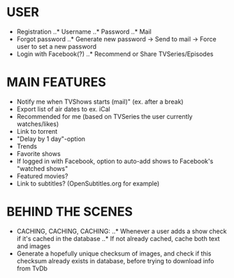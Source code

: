 
USER
================
 * Registration
 ..* Username
 ..* Password
 ..* Mail
 * Forgot password
 ..* Generate new password -> Send to mail -> Force user to set a new password
 * Login with Facebook(?)
 ..* Recommend or Share TVSeries/Episodes

MAIN FEATURES
===================
  + Notify me when TVShows starts (mail)" (ex. after a break)
  + Export list of air dates to ex. iCal
  + Recommended for me (based on TVSeries the user currently watches/likes)
  + Link to torrent
  + "Delay by 1 day"-option
  + Trends
  + Favorite shows
  + If logged in with Facebook, option to auto-add shows to Facebook's "watched shows"
  + Featured movies?
  + Link to subtitles? (OpenSubtitles.org for example)
  
BEHIND THE SCENES
===================
 * CACHING, CACHING, CACHING:
  ..* Whenever a user adds a show check if it's cached in the database
  ..* If not already cached, cache both text and images
 * Generate a hopefully unique checksum of images, and check if this checksum already exists in database, before trying to download info from TvDb
